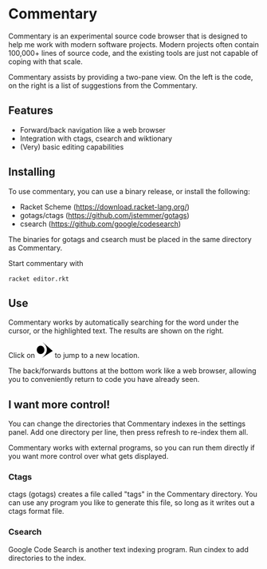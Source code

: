 # Commentary

Commentary is an experimental source code browser that is designed to help me work with modern software projects.  Modern projects often contain 100,000+ lines of source code, and the existing tools are just not capable of coping with that scale.

Commentary assists by providing a two-pane view.  On the left is the code, on the right is a list of suggestions from the Commentary.

## Features

* Forward/back navigation like a web browser
* Integration with ctags, csearch and wiktionary
* (Very) basic editing capabilities

## Installing

To use commentary, you can use a binary release, or install the following:

* Racket Scheme (https://download.racket-lang.org/)
* gotags/ctags (https://github.com/jstemmer/gotags)
* csearch (https://github.com/google/codesearch)

The binaries for gotags and csearch must be placed in the same directory as Commentary.

Start commentary with 

    racket editor.rkt

## Use

Commentary works by automatically searching for the word under the cursor, or the highlighted text.  The results are shown on the right.

Click on ![the pointy arrow](graphics/jump-32.png) to jump to a new location.

The back/forwards buttons at the bottom work like a web browser, allowing you to conveniently return to code you have already seen.

## I want more control!

You can change the directories that Commentary indexes in the settings panel.  Add one directory per line, then press refresh to re-index them all.

Commentary works with external programs, so you can run them directly if you want more control over what gets displayed.

### Ctags

ctags (gotags) creates a file called "tags" in the Commentary directory.  You can use any program you like to generate this file, so long as it writes out a ctags format file.

### Csearch

Google Code Search is another text indexing program.  Run cindex to add directories to the index.



